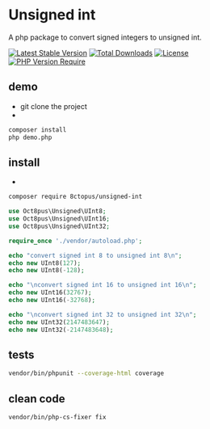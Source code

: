 # Unsigned int

A php package to convert signed integers to unsigned int.

[![Latest Stable Version](http://poser.pugx.org/8ctopus/unsigned-int/v)](https://packagist.org/packages/8ctopus/unsigned-int) [![Total Downloads](http://poser.pugx.org/8ctopus/unsigned-int/downloads)](https://packagist.org/packages/8ctopus/unsigned-int) [![License](http://poser.pugx.org/8ctopus/unsigned-int/license)](https://packagist.org/packages/8ctopus/unsigned-int) [![PHP Version Require](http://poser.pugx.org/8ctopus/unsigned-int/require/php)](https://packagist.org/packages/8ctopus/unsigned-int)

## demo

- git clone the project
-

```sh
composer install
php demo.php
```

## install

-

```sh
composer require 8ctopus/unsigned-int
```

```php
use Oct8pus\Unsigned\UInt8;
use Oct8pus\Unsigned\UInt16;
use Oct8pus\Unsigned\UInt32;

require_once './vendor/autoload.php';

echo "convert signed int 8 to unsigned int 8\n";
echo new UInt8(127);
echo new UInt8(-128);

echo "\nconvert signed int 16 to unsigned int 16\n";
echo new UInt16(32767);
echo new UInt16(-32768);

echo "\nconvert signed int 32 to unsigned int 32\n";
echo new UInt32(2147483647);
echo new UInt32(-2147483648);
```

## tests

```sh
vendor/bin/phpunit --coverage-html coverage
```

## clean code

```sh
vendor/bin/php-cs-fixer fix
```
